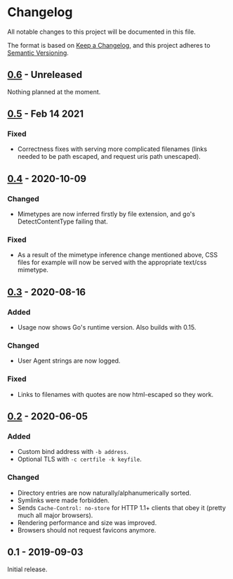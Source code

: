 # Changelog

All notable changes to this project will be documented in this file.

The format is based on [Keep a Changelog](https://keepachangelog.com/en/1.0.0/),
and this project adheres to [Semantic Versioning](https://semver.org/spec/v2.0.0.html).


## [0.6] - Unreleased

Nothing planned at the moment.


## [0.5] - Feb 14 2021
### Fixed
- Correctness fixes with serving more complicated filenames (links needed to be path escaped, and request uris path unescaped).

## [0.4] - 2020-10-09
### Changed
- Mimetypes are now inferred firstly by file extension, and go's DetectContentType failing that.

### Fixed
- As a result of the mimetype inference change mentioned above, CSS files for example will now be served with the appropriate text/css mimetype.

## [0.3] - 2020-08-16
### Added
- Usage now shows Go's runtime version. Also builds with 0.15.

### Changed
- User Agent strings are now logged.

### Fixed
- Links to filenames with quotes are now html-escaped so they work.

## [0.2] - 2020-06-05
### Added
- Custom bind address with `-b address`.
- Optional TLS with `-c certfile -k keyfile`.

### Changed
- Directory entries are now naturally/alphanumerically sorted.
- Symlinks were made forbidden.
- Sends `Cache-Control: no-store` for HTTP 1.1+ clients that obey it (pretty much all major browsers).
- Rendering performance and size was improved.
- Browsers should not request favicons anymore.

## 0.1 - 2019-09-03
Initial release.


[0.6]: https://github.com/joshuarli/srv/compare/0.6...HEAD
[0.5]: https://github.com/joshuarli/srv/compare/0.4...0.5
[0.4]: https://github.com/joshuarli/srv/compare/0.3...0.4
[0.3]: https://github.com/joshuarli/srv/compare/0.2...0.3
[0.2]: https://github.com/joshuarli/srv/compare/0.1...0.2
